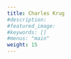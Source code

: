 ```yaml
---
title: Charles Krug
#description: 
#featured_image: 
#keywords: []
#menus: "main"
weight: 15
---
```

